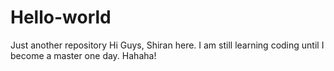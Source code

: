 # Hello-world
Just another repository
Hi Guys,
Shiran here. I am still learning coding until I become a master one day.
Hahaha!
